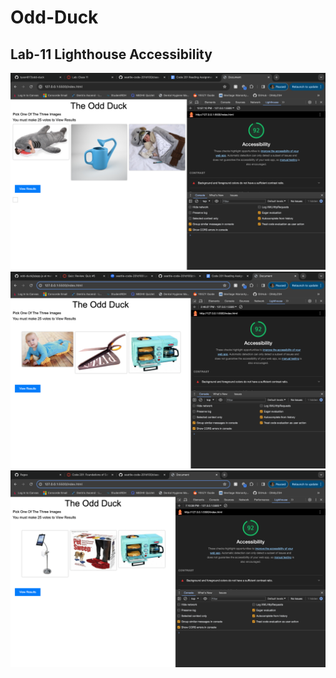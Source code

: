 # Odd-Duck

## Lab-11 Lighthouse Accessibility

![Lighthouse Accessability](img/Lab11-Lighthouse.png)
![Lighthouse Accessability](img/Lab12-Lighthouse.png)
![Lighthouse Accessability](img/Lab13-Lighthouse.png)
